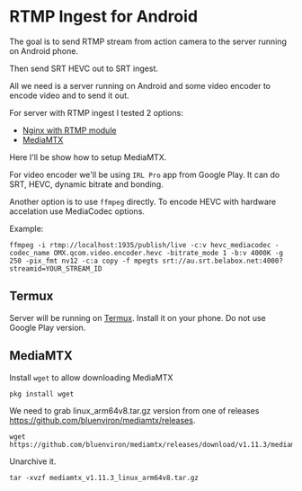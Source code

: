 # RTMP Ingest for Android

The goal is to send RTMP stream from action camera to the server running on Android phone.

Then send SRT HEVC out to SRT ingest.

All we need is a server running on Android and some video encoder to encode video and to send it out.

For server with RTMP ingest I tested 2 options:
- [Nginx with RTMP module](https://github.com/dimadesu/termux-nginx-rtmp)
- [MediaMTX](https://github.com/bluenviron/mediamtx)

Here I'll be show how to setup MediaMTX.

For video encoder we'll be using `IRL Pro` app from Google Play. It can do SRT, HEVC, dynamic bitrate and bonding.

Another option is to use `ffmpeg` directly. To encode HEVC with hardware accelation use MediaCodec options.

Example:
```
ffmpeg -i rtmp://localhost:1935/publish/live -c:v hevc_mediacodec -codec_name OMX.qcom.video.encoder.hevc -bitrate_mode 1 -b:v 4000K -g 250 -pix_fmt nv12 -c:a copy -f mpegts srt://au.srt.belabox.net:4000?streamid=YOUR_STREAM_ID
```

## Termux

Server will be running on [Termux](https://termux.dev/en/). Install it on your phone. Do not use Google Play version.

## MediaMTX

Install `wget` to allow downloading MediaMTX

```
pkg install wget
```

We need to grab linux_arm64v8.tar.gz version from one of releases https://github.com/bluenviron/mediamtx/releases.

```
wget https://github.com/bluenviron/mediamtx/releases/download/v1.11.3/mediamtx_v1.11.3_linux_arm64v8.tar.gz
```

Unarchive it.

```
tar -xvzf mediamtx_v1.11.3_linux_arm64v8.tar.gz
```
